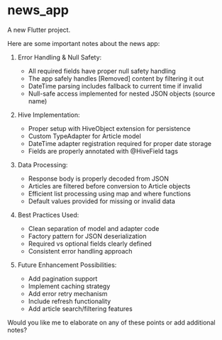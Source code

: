 # news_app

A new Flutter project.

Here are some important notes about the news app:

1. Error Handling & Null Safety:
   - All required fields have proper null safety handling
   - The app safely handles [Removed] content by filtering it out
   - DateTime parsing includes fallback to current time if invalid
   - Null-safe access implemented for nested JSON objects (source name)

2. Hive Implementation:
   - Proper setup with HiveObject extension for persistence
   - Custom TypeAdapter for Article model
   - DateTime adapter registration required for proper date storage
   - Fields are properly annotated with @HiveField tags

3. Data Processing:
   - Response body is properly decoded from JSON
   - Articles are filtered before conversion to Article objects
   - Efficient list processing using map and where functions
   - Default values provided for missing or invalid data

4. Best Practices Used:
   - Clean separation of model and adapter code
   - Factory pattern for JSON deserialization
   - Required vs optional fields clearly defined
   - Consistent error handling approach

5. Future Enhancement Possibilities:
   - Add pagination support
   - Implement caching strategy
   - Add error retry mechanism
   - Include refresh functionality
   - Add article search/filtering features

Would you like me to elaborate on any of these points or add additional notes?
